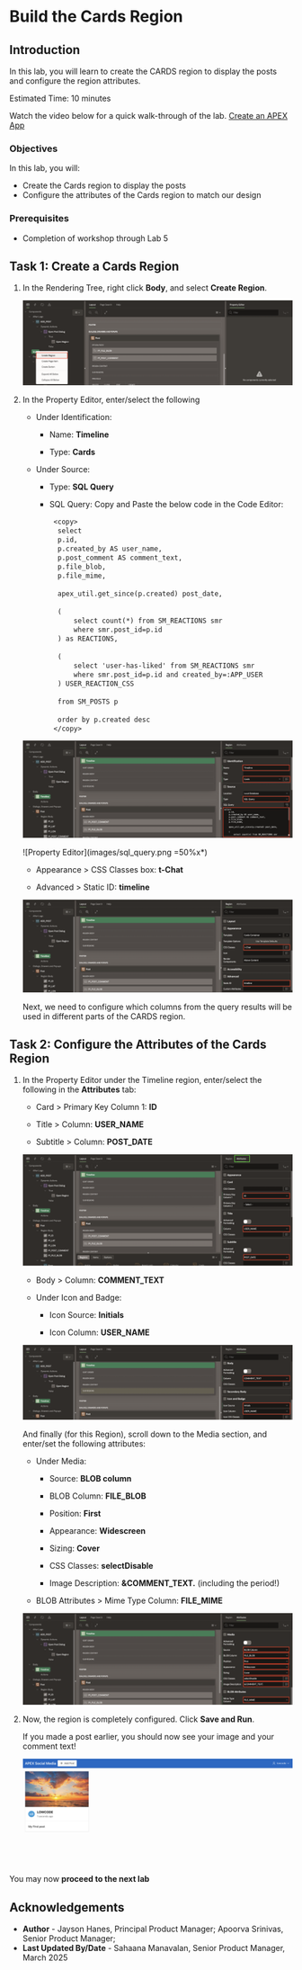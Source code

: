 # Build the Cards Region

## Introduction

In this lab, you will learn to create the CARDS region to display the posts and configure the region attributes.

Estimated Time: 10 minutes

Watch the video below for a quick walk-through of the lab.
[Create an APEX App](videohub:1_cmdi0d57)

### Objectives

In this lab, you will:

- Create the Cards region to display the posts
- Configure the attributes of the Cards region to match our design

### Prerequisites

- Completion of workshop through Lab 5

## Task 1: Create a Cards Region

1. In the Rendering Tree, right click **Body**, and select **Create Region**.

    ![Create region option](images/create-region-s.png)

2. In the Property Editor, enter/select the following

    - Under Identification:

         - Name: **Timeline**

         - Type: **Cards**

    - Under Source:

        - Type: **SQL Query**

        - SQL Query: Copy and Paste the below code in the Code Editor:

          ```
           <copy>
            select
            p.id,
            p.created_by AS user_name,
            p.post_comment AS comment_text,
            p.file_blob,
            p.file_mime,

            apex_util.get_since(p.created) post_date,

            (
                select count(*) from SM_REACTIONS smr
                where smr.post_id=p.id
            ) as REACTIONS,

            (
                select 'user-has-liked' from SM_REACTIONS smr
                where smr.post_id=p.id and created_by=:APP_USER
            ) USER_REACTION_CSS

            from SM_POSTS p

            order by p.created desc
           </copy>
          ```

    ![Property Editor](images/title-type1.png)

    ![Property Editor](images/sql_query.png =50%x*)

    - Appearance > CSS Classes box: **t-Chat**

    - Advanced > Static ID: **timeline**

    ![Property editor](images/appearance1.png)

    Next, we need to configure which columns from the query results will be used in different parts of the CARDS region.

## Task 2: Configure the Attributes of the Cards Region

1. In the Property Editor under the Timeline region, enter/select the following in the **Attributes** tab:

    - Card > Primary Key Column 1: **ID**

    - Title > Column: **USER_NAME**

    - Subtitle > Column: **POST_DATE**

    ![Attributes in Property Editor](images/attributes-11.png)

    - Body > Column: **COMMENT_TEXT**

    - Under Icon and Badge:

        - Icon Source: **Initials**

        - Icon Column: **USER_NAME**

    ![Attributes in Property Editor](images/attributes-21.png)

    And finally (for this Region), scroll down to the Media section, and enter/set the following attributes:

    - Under Media:

        - Source: **BLOB column**

        - BLOB Column: **FILE_BLOB**

        - Position: **First**

        - Appearance: **Widescreen**

        - Sizing: **Cover**

        - CSS Classes: **selectDisable**

        - Image Description: **&COMMENT_TEXT.** (including the period!)

    - BLOB Attributes > Mime Type Column: **FILE_MIME**

    ![Attributes in Property Editor](images/attributes-31.png)

2. Now, the region is completely configured. Click **Save and Run**.

     If you made a post earlier, you should now see your image and your comment text!

    ![Running app](images/run-app1.png)

You may now **proceed to the next lab**

## Acknowledgements

- **Author** - Jayson Hanes, Principal Product Manager; Apoorva Srinivas, Senior Product Manager;
- **Last Updated By/Date** - Sahaana Manavalan, Senior Product Manager, March 2025
